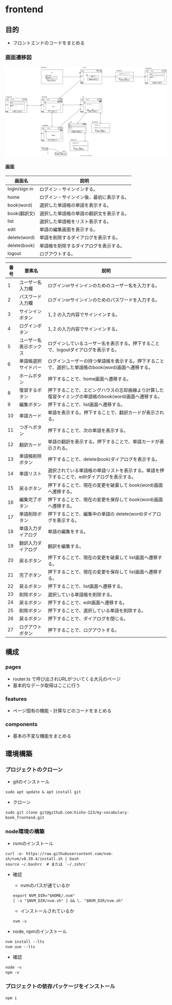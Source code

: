 # frontend

## 目的
- フロントエンドのコードをまとめる

### 画面遷移図
![](./画面遷移図.drawio.svg)

#### 画面

| 画面名 | 説明 |
| --- | --- |
| login/sign in | ログイン・サインインする。 |
| home | ログイン・サインイン後、最初に表示する。 |
| book(word) | 選択した単語帳の単語を表示する。 |
| book(翻訳文) | 選択した単語帳の単語の翻訳文を表示する。 |
| list | 選択した単語帳をリスト表示する。 |
| edit | 単語の編集画面を表示する。 |
| delete(word) | 単語を削除するダイアログを表示する。 |
| delete(book) | 単語帳を削除するダイアログを表示する。 |
| logout | ログアウトする。 |


| 番号 | 要素名 | 説明 |
| --- | --- | --- |
|  1 | ユーザー名入力欄 | ログインorサインインのためのユーザー名を入力する。 |
|  2 | パスワード入力欄 | ログインorサインインのためのパスワードを入力する。 |
|  3 | サインインボタン | 1, 2 の入力内容でサインインする。 |
|  4 | ログインボタン   | 1, 2 の入力内容でサインインする。 |
|  5 | ユーザー名表示ボックス | ログインしているユーザー名を表示する。押下することで、logoutダイアログを表示する。 |
|  6 | 単語帳選択サイドバー | ログインユーザーの持つ単語帳を表示する。押下することで、選択した単語帳のbook(word)画面へ遷移する。 |
|  7 | ホームボタン | 押下することで、home画面へ遷移する。 |
|  8 | 復習するボタン | 押下することで、エビングハウスの忘却曲線より計算した復習タイミングの単語帳のbook(word)画面へ遷移する。 |
|  9 | 編集ボタン | 押下することで、list画面へ遷移する。 |
| 10 | 単語カード | 単語を表示する。押下することで、翻訳カードが表示される。 |
| 11 | つぎへボタン | 押下することで、次の単語を表示する。 |
| 12 | 翻訳カード | 単語の翻訳を表示する。押下することで、単語カードが表示される。 |
| 13 | 単語帳削除ボタン | 押下することで、delete(book)ダイアログを表示する。 |
| 14 | 単語リスト | 選択されている単語帳の単語リストを表示する。単語を押下することで、editダイアログを表示する。 |
| 15 | 戻るボタン | 押下することで、現在の変更を破棄して book(word)画面へ遷移する。 |
| 16 | 編集完了ボタン | 押下することで、現在の変更を保存して book(word)画面へ遷移する。 |
| 17 | 単語削除ボタン | 押下することで、編集中の単語の delete(word)ダイアログを表示する。 |
| 18 | 単語入力ダイアログ | 単語の編集をする。 |
| 19 | 翻訳入力ダイアログ | 翻訳を編集する。 |
| 20 | 戻るボタン | 押下することで、現在の変更を破棄して list画面へ遷移する。 |
| 21 | 完了ボタン | 押下することで、現在の変更を保存して list画面へ遷移する。 |
| 22 | 戻るボタン | 押下することで、list画面へ遷移する。 |
| 23 | 削除ボタン | 選択している単語帳を削除する。 |
| 24 | 戻るボタン | 押下することで、edit画面へ遷移する。 |
| 25 | 削除ボタン | 押下することで、選択している単語を削除する。 |
| 26 | 戻るボタン | 押下することで、ダイアログを閉じる。 |
| 27 | ログアウトボタン | 押下することで、ログアウトする。 |

## 構成
### pages
- router.ts で呼び出されURLがついてくる大元のページ
- 基本的なデータ取得はここに行う

### features
- ページ固有の機能・計算などのコードをまとめる

### components
- 基本の不変な機能をまとめる


## 環境構築
### プロジェクトのクローン
- gitのインストール
```
sudo apt update & apt install git
```

- クローン
```
sudo git clone git@github.com:hisho-123/my-vocabulary-book_frontend.git
```

### node環境の構築
- nvmのインストール
```
curl -o- https://raw.githubusercontent.com/nvm-sh/nvm/v0.39.4/install.sh | bash
source ~/.bashrc  # または `~/.zshrc`
```

- 確認
  - nvmのパスが通ているか
  ```
  export NVM_DIR="$HOME/.nvm"
  [ -s "$NVM_DIR/nvm.sh" ] && \. "$NVM_DIR/nvm.sh"
  ```
  - インストールされているか
  ```
  nvm -v
  ```

- node, npmのインストール
```
nvm install --lts
nvm use --lts
```

- 確認
```
node -v
npm -v 
```

### プロジェクトの依存パッケージをインストール
```
npm i
```
